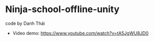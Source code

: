 # Ninja-school-offline-unity
code by Danh Thái
- Video demo: https://www.youtube.com/watch?v=tA5JgWU8JD0
